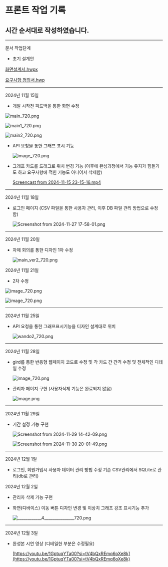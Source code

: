# 프론트 작업 기록

## 시간 순서대로 작성하였습니다.

---

문서 작업단계

- 초기 설계안

[화면설계서.hwpx](%25ED%2599%2594%25EB%25A9%25B4%25EC%2584%25A4%25EA%25B3%2584%25EC%2584%259C.hwpx)

[요구사항 정의서.hwp](%25EC%259A%2594%25EA%25B5%25AC%25EC%2582%25AC%25ED%2595%25AD_%25EC%25A0%2595%25EC%259D%2598%25EC%2584%259C.hwp)

---

2024년 11월 15일 

- 개발 시작전 피드백을 통한 화면 수정

![main_720.png](main_720.png)

![main1_720.png](main1_720.png)

![main2_720.png](main2_720.png)

- API 요청을 통한 그래프 표시 기능
    
    ![image_720.png](image_720.png)
    
- 그래프 카드를 드래그로 위치 변경 기능
(이후에 완성과정에서 기능 유지가 힘들기도 하고 요구사항에 적힌 기능도 아니어서 삭제함)
    
    [Screencast from 2024-11-15 23-15-16.mp4](Screencast_from_2024-11-15_23-15-16.mp4)
    

---

2024년 11월 18일 

- 로그인 페이지 (CSV 파일을 통한 사용자 관리, 이후 DB 파일 관리 방법으로 수정함)
    
    ![Screenshot from 2024-11-27 17-58-01.png](Screenshot_from_2024-11-27_17-58-01.png)
    

---

2024년 11월 20일 

- 자체 회의를 통한 디자인 1차 수정
    
    ![main_ver2_720.png](main_ver2_720.png)
    

2024년 11월 21일 

- 2차 수정

![image_720.png](image_720%201.png)

![image_720.png](image_720%202.png)

---

2024년 11월 25일 

- API 요청을 통한 그래프표시기능을 디자인 설계대로 위치
    
    ![wando2_720.png](wando2_720.png)
    

---

2024년 11월 28일 

- gird를 통한 반응형 웹페이지 코드로 수정 및 각 카드 간 간격 수정 및 전체적인 디테일 수정
    
    ![image_720.png](image_720%203.png)
    

- 관리자 페이지 구현
(사용자삭제 기능은 완료되지 않음)
    
    ![image.png](image.png)
    

---

2024년 11월 29일 

- 기간 설정 기능 구현
    
    ![Screenshot from 2024-11-29 14-42-09.png](Screenshot_from_2024-11-29_14-42-09.png)
    
    ![Screenshot from 2024-11-30 20-01-49.png](Screenshot_from_2024-11-30_20-01-49.png)
    

---

2024년 12월 1일 

- 로그인, 회원가입시 사용자 데이터 관리 방법 수정
기존 CSV관리에서 SQLite로 관리(db로 관리)

2024년 12월 2일 

- 관리자 삭제 기능 구현
- 화면(디바이스) 이동 버튼 디자인 변경 및 이상치 그래프 강조 표시기능 추가
    
    ![____________4_______________720.png](____________4_______________720.png)
    

---

2024년 12월 3일 

- 완성본 시연 영상 (디테일한 부분은 수정필요)
    
    [https://youtu.be/1GptuqYTa00?si=tV4bQxREmq6oXe8k](https://youtu.be/1GptuqYTa00?si=tV4bQxREmq6oXe8k)